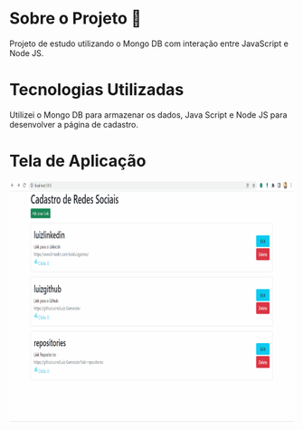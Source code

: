 # Sobre o Projeto 🚀

Projeto de estudo utilizando o Mongo DB com interação entre JavaScript e Node JS.

# Tecnologias Utilizadas

Utilizei o Mongo DB para armazenar os dados, Java Script e Node JS para desenvolver a página de cadastro.

# Tela de Aplicação 

<img src="./preview/cadastro.gif"
alt="banner" height="425">